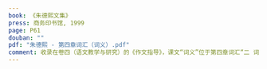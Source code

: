 ```yaml
---
book: 《朱德熙文集》
press: 商务印书馆, 1999
page: P61
douban: ""
pdf: "朱德熙 - 第四章词汇（词义）.pdf"
comment: 收录在卷四（语文教学与研究）的《作文指导》，课文“词义”位于第四章词汇“二 词义”
---
```

